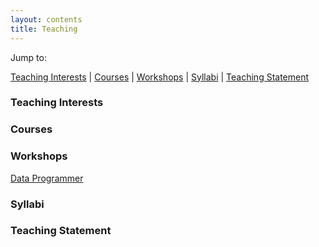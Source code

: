 ```yaml
---
layout: contents
title: Teaching
---
```


Jump to:

[Teaching Interests](#Interests) | [Courses](#Courses) | [Workshops](#Workshops) | [Syllabi](#Syllabi) | [Teaching Statement](#Statement)


### <a name="Interests"></a>Teaching Interests


### Courses

### Workshops

[Data Programmer](workshops/programmer.md)

### Syllabi

### Teaching Statement
